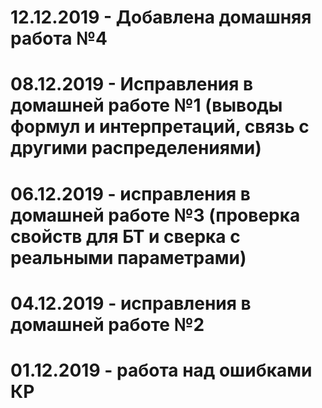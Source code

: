 # 12.12.2019 - Добавлена домашняя работа №4
# 08.12.2019 - Исправления в домашней работе №1 (выводы формул и интерпретаций, связь с другими распределениями)
# 06.12.2019 - исправления в домашней работе №3 (проверка свойств для БТ и сверка с реальными параметрами)
# 04.12.2019 - исправления в домашней работе №2
# 01.12.2019 - работа над ошибками КР

